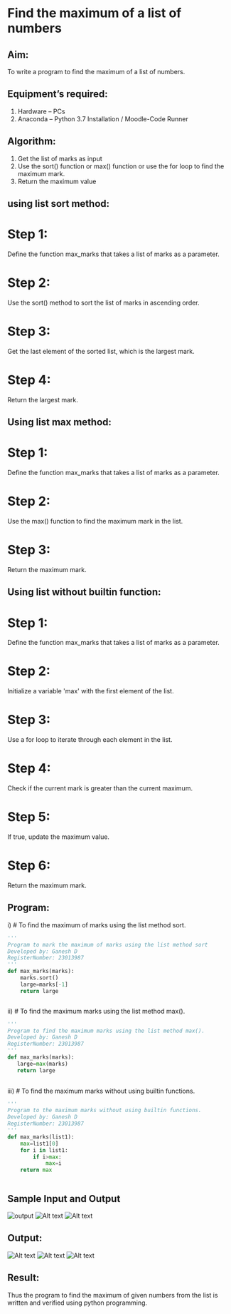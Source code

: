 # Find the maximum of a list of numbers
## Aim:
To write a program to find the maximum of a list of numbers.
## Equipment’s required:
1.	Hardware – PCs
2.	Anaconda – Python 3.7 Installation / Moodle-Code Runner
## Algorithm:
1.	Get the list of marks as input
2.	Use the sort() function or max() function or use the for loop to find the maximum mark.
3.	Return the maximum value
## using list sort method:
# Step 1: 
Define the function max_marks that takes a list of marks as a parameter.
# Step 2: 
Use the sort() method to sort the list of marks in ascending order.
# Step 3: 
Get the last element of the sorted list, which is the largest mark.
# Step 4: 
Return the largest mark.

## Using list max method:
# Step 1: 
Define the function max_marks that takes a list of marks as a parameter.
# Step 2:
Use the max() function to find the maximum mark in the list.
# Step 3: 
Return the maximum mark.
        
## Using list without builtin function:
# Step 1: 
Define the function max_marks that takes a list of marks as a parameter.    
# Step 2:
Initialize a variable 'max' with the first element of the list.
# Step 3: 
Use a for loop to iterate through each element in the list.        
# Step 4: 
Check if the current mark is greater than the current maximum.           
# Step 5:
If true, update the maximum value.
# Step 6: 
Return the maximum mark.
       
## Program:

i)	# To find the maximum of marks using the list method sort.
```python
''' 
Program to mark the maximum of marks using the list method sort
Developed by: Ganesh D
RegisterNumber: 23013987
'''
def max_marks(marks):
    marks.sort()
    large=marks[-1]
    return large



```

ii)	# To find the maximum marks using the list method max().
```Python
''' 
Program to find the maximum marks using the list method max().
Developed by: Ganesh D
RegisterNumber: 23013987
'''
def max_marks(marks):
   large=max(marks)
   return large
    


```

iii) # To find the maximum marks without using builtin functions.
```Python
''' 
Program to the maximum marks without using builtin functions.
Developed by: Ganesh D
RegisterNumber: 23013987
'''
def max_marks(list1):
    max=list1[0]
    for i in list1:
        if i>max:
            max=i
    return max   



```
## Sample Input and Output
![output](./img/max_marks1.jpg) 
![Alt text](<input 2 maxlist.png>)
![Alt text](<input3 maxlist.png>)

## Output:
![Alt text](<max list 1.png>)
![Alt text](<max list2.png>)
![Alt text](<max list3.png>)
## Result:
Thus the program to find the maximum of given numbers from the list is written and verified using python programming.